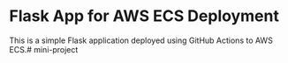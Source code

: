 # Flask App for AWS ECS Deployment
This is a simple Flask application deployed using GitHub Actions to AWS ECS.# mini-project
